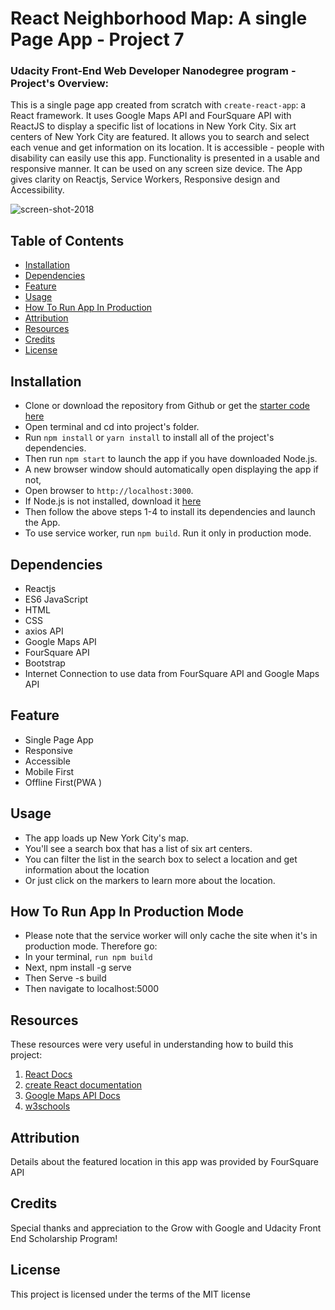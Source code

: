 # React Neighborhood Map: A single Page App - Project 7 


### Udacity Front-End Web Developer Nanodegree program - Project's Overview:

This is a single page app created from scratch with `create-react-app`: a React framework. It uses Google Maps API and FourSquare API with ReactJS to display a specific list of locations in New York City.  Six art centers of New York City are featured. It allows you to search and select each venue and get information on its location.  It is accessible - people with disability can easily use this app. Functionality is presented in a usable and responsive manner. It can be used on any screen size device.  The App gives clarity on Reactjs, Service Workers, Responsive design and Accessibility.

![screen-shot-2018](https://user-images.githubusercontent.com/14208716/46741159-6e14e000-cc72-11e8-8db4-267ccb4a40f9.jpg) 
 

## Table of Contents

* [Installation](#installation)
* [Dependencies](#dependencies)
* [Feature](#feature)
* [Usage](#usage)
* [How To Run App In Production](#how-to-run-app-in-production)
* [Attribution](#attribution)
* [Resources](#resources)
* [Credits](#credits)
* [License](#license)
  

## Installation
  
* Clone or download the repository from Github or get the 
  [starter code here](https://github.com/Cynth42/udacity-fend-neighborhood-map)
* Open terminal and cd into project's folder.
* Run `npm install`  or `yarn install` to install all of the project's dependencies.
* Then run `npm start` to launch the app if you have downloaded Node.js. 
* A new browser window should automatically open displaying the app if not, 
* Open browser to `http://localhost:3000`.
* If Node.js is not installed, download it [here](https://nodejs.org/en/download/)
* Then follow the above steps 1-4 to install its dependencies and launch the App.
* To use service worker, run `npm build`. Run it only in production mode.


## Dependencies

* Reactjs
* ES6 JavaScript
* HTML
* CSS
* axios API
* Google Maps API
* FourSquare API
* Bootstrap
* Internet Connection to use data from FourSquare API and Google Maps API


## Feature

* Single Page App
* Responsive
* Accessible
* Mobile First
* Offline First(PWA )


## Usage

* The app loads up New York City's map.
* You'll see a search box that has a list of six art centers.
* You can filter the list in the search box to select a location and get information about the location
* Or just click on the markers to learn more about the location.


## How To Run App In Production Mode

* Please note that the service worker will only cache the site 
  when it's in production mode. Therefore go:
* In your terminal, `run npm build`
* Next, npm install -g serve
* Then Serve -s build
* Then navigate to localhost:5000


## Resources

These resources were very useful in understanding how to build this project:
1. [React Docs](https://reactjs.org/)
2. [create React documentation](https://github.com/facebookincubator/create-react-app)
3. [Google Maps API Docs](https://developers.google.com/maps/documentation/javascript/adding-a-google-map)
4. [w3schools](https://www.w3schools.com)


## Attribution
Details about the featured location in this app was provided by FourSquare API


## Credits

Special thanks and appreciation to the Grow with Google and Udacity Front End Scholarship Program!


## License

This project is licensed under the terms of the MIT license


